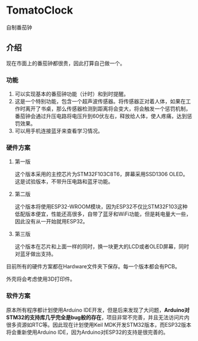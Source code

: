# TomatoClock
自制番茄钟

## 介绍

现在市面上的番茄钟都很贵，因此打算自己做一个。

### 功能

1. 可以实现基本的番茄钟功能（计时）和到时提醒。
2. 这是一个特别功能，包含一个超声波传感器。将传感器正对着人体，如果在工作时离开了书桌，那么传感器检测到距离将会变大，将会触发一个惩罚机制，番茄钟会通过升压电路将电压升到60伏左右，释放给人体，使人疼痛，达到惩罚效果。
3. 可以用手机连接蓝牙来查看学习情况。

### 硬件方案

1. 第一版

   这个版本采用的主控芯片为STM32F103C8T6，屏幕采用SSD1306 OLED。这是试验版本，不带升压电路和蓝牙功能。

2. 第二版

   这个版本将使用ESP32-WROOM模块，因为ESP32不仅比STM32F103这种低配版本便宜，性能还高很多，自带了蓝牙和WiFi功能，但是耗电量大一些，因此没有从一开始就用ESP32。

3. 第三版

   这个版本在芯片和上面一样的同时，换一块更大的LCD或者OLED屏幕，同时对蓝牙做出支持。

目前所有的硬件方案都在Hardware文件夹下保存。每一个版本都会有PCB。

外壳将会考虑使用3D打印件。

### 软件方案

原本所有程序都计划使用Arduino IDE开发，但是后来发现了大问题，**Arduino对STM32的支持库几乎完全是bug般的存在**，项目非常不完善，并且无法访问片内很多资源如RTC等。因此现在计划使用Keil MDK开发STM32版本，而ESP32版本将会重新使用Arduino IDE，因为Arduino对ESP32的支持是很完善的。
